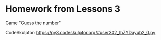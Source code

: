 # Homework from Lessons 3

Game "Guess the number"

CodeSkulptor: https://py3.codeskulptor.org/#user302_IhZYDayub2_0.py
